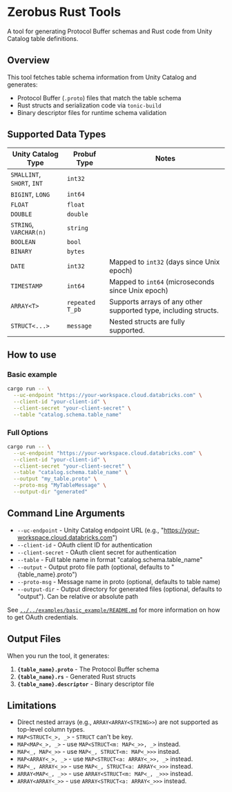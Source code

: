 # Zerobus Rust Tools

A tool for generating Protocol Buffer schemas and Rust code from Unity Catalog table definitions.

## Overview

This tool fetches table schema information from Unity Catalog and generates:
- Protocol Buffer (`.proto`) files that match the table schema
- Rust structs and serialization code via `tonic-build`
- Binary descriptor files for runtime schema validation

## Supported Data Types

| Unity Catalog Type | Probuf Type | Notes                                                        |
|--------------------|----------------------|--------------------------------------------------------------|
| `SMALLINT`, `SHORT`, `INT` | `int32`              |                                                              |
| `BIGINT`, `LONG`   | `int64`              |                                                              |
| `FLOAT`            | `float`              |                                                              |
| `DOUBLE`           | `double`             |                                                              |
| `STRING`, `VARCHAR(n)` | `string`             |                                                              |
| `BOOLEAN`          | `bool`               |                                                              |
| `BINARY`           | `bytes`              |                                                              |
| `DATE`             | `int32`              | Mapped to `int32` (days since Unix epoch)                    |
| `TIMESTAMP`        | `int64`              | Mapped to `int64` (microseconds since Unix epoch)            |
| `ARRAY<T>`         | `repeated T_pb`      | Supports arrays of any other supported type, including structs. |
| `STRUCT<...>`      | `message`            | Nested structs are fully supported.                          |

## How to use

### Basic example

```bash
cargo run -- \
  --uc-endpoint "https://your-workspace.cloud.databricks.com" \
  --client-id "your-client-id" \
  --client-secret "your-client-secret" \
  --table "catalog.schema.table_name"
```

### Full Options

```bash
cargo run -- \
  --uc-endpoint "https://your-workspace.cloud.databricks.com" \
  --client-id "your-client-id" \
  --client-secret "your-client-secret" \
  --table "catalog.schema.table_name" \
  --output "my_table.proto" \
  --proto-msg "MyTableMessage" \
  --output-dir "generated"
```


## Command Line Arguments

- `--uc-endpoint` - Unity Catalog endpoint URL (e.g., "https://your-workspace.cloud.databricks.com")
- `--client-id` - OAuth client ID for authentication
- `--client-secret` - OAuth client secret for authentication
- `--table` - Full table name in format "catalog.schema.table_name"
- `--output` - Output proto file path (optional, defaults to "{table_name}.proto")
- `--proto-msg` - Message name in proto (optional, defaults to table name)
- `--output-dir` - Output directory for generated files (optional, defaults to "output"). Can be relative or absolute path

See [`../../examples/basic_example/README.md`](../../examples/basic_example/README.md) for more information on how to get OAuth credentials.

## Output Files

When you run the tool, it generates:

1. **`{table_name}.proto`** - The Protocol Buffer schema
2. **`{table_name}.rs`** - Generated Rust structs  
3. **`{table_name}.descriptor`** - Binary descriptor file

## Limitations
- Direct nested arrays (e.g., `ARRAY<ARRAY<STRING>>`) are not supported as top-level column types.
- `MAP<STRUCT<_>, _>` - `STRUCT` can't be key.
- `MAP<MAP<_>, _>` - use `MAP<STRUCT<m: MAP<_>>, _>` instead.
- `MAP<_, MAP<_>>` - use `MAP<_, STRUCT<m: MAP<_>>>` instead.
- `MAP<ARRAY<_>, _>` - use `MAP<STRUCT<a: ARRAY<_>>, _>` instead.
- `MAP<_, ARRAY<_>>` - use `MAP<_, STRUCT<a: ARRAY<_>>>` instead.
- `ARRAY<MAP<_, _>>` - use `ARRAY<STRUCT<m: MAP<_, _>>>` instead.
- `ARRAY<ARRAY<_>>` - use `ARRAY<STRUCT<a: ARRAY<_>>>` instead.

